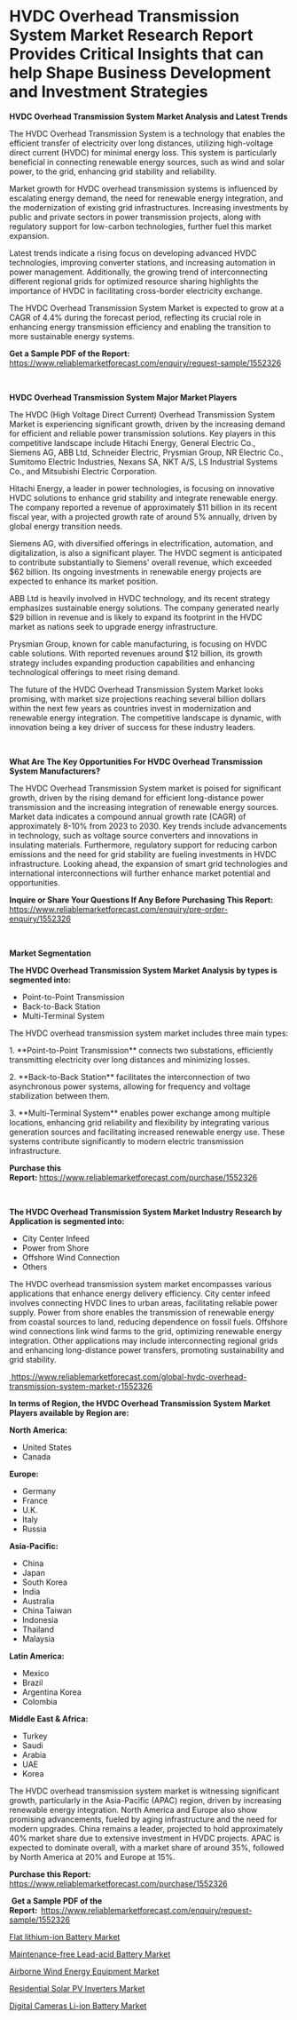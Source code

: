 <p><h1>HVDC Overhead Transmission System Market Research Report Provides Critical Insights that can help Shape Business Development and Investment Strategies</h1></p><p><strong>HVDC Overhead Transmission System Market Analysis and Latest Trends</strong></p>
<p><p>The HVDC Overhead Transmission System is a technology that enables the efficient transfer of electricity over long distances, utilizing high-voltage direct current (HVDC) for minimal energy loss. This system is particularly beneficial in connecting renewable energy sources, such as wind and solar power, to the grid, enhancing grid stability and reliability.</p><p>Market growth for HVDC overhead transmission systems is influenced by escalating energy demand, the need for renewable energy integration, and the modernization of existing grid infrastructures. Increasing investments by public and private sectors in power transmission projects, along with regulatory support for low-carbon technologies, further fuel this market expansion. </p><p>Latest trends indicate a rising focus on developing advanced HVDC technologies, improving converter stations, and increasing automation in power management. Additionally, the growing trend of interconnecting different regional grids for optimized resource sharing highlights the importance of HVDC in facilitating cross-border electricity exchange.</p><p>The HVDC Overhead Transmission System Market is expected to grow at a CAGR of 4.4% during the forecast period, reflecting its crucial role in enhancing energy transmission efficiency and enabling the transition to more sustainable energy systems.</p></p>
<p><strong>Get a Sample PDF of the Report:&nbsp;</strong> <a href="https://www.reliablemarketforecast.com/enquiry/request-sample/1552326?utm_campaign=1110&utm_medium=2&utm_source=Github&utm_content=ia&utm_term=07042025&utm_id=hvdc-overhead-transmission-system">https://www.reliablemarketforecast.com/enquiry/request-sample/1552326</a></p>
<p>&nbsp;</p>
<p><strong>HVDC Overhead Transmission System Major Market Players</strong></p>
<p><p>The HVDC (High Voltage Direct Current) Overhead Transmission System Market is experiencing significant growth, driven by the increasing demand for efficient and reliable power transmission solutions. Key players in this competitive landscape include Hitachi Energy, General Electric Co., Siemens AG, ABB Ltd, Schneider Electric, Prysmian Group, NR Electric Co., Sumitomo Electric Industries, Nexans SA, NKT A/S, LS Industrial Systems Co., and Mitsubishi Electric Corporation.</p><p>Hitachi Energy, a leader in power technologies, is focusing on innovative HVDC solutions to enhance grid stability and integrate renewable energy. The company reported a revenue of approximately $11 billion in its recent fiscal year, with a projected growth rate of around 5% annually, driven by global energy transition needs.</p><p>Siemens AG, with diversified offerings in electrification, automation, and digitalization, is also a significant player. The HVDC segment is anticipated to contribute substantially to Siemens' overall revenue, which exceeded $62 billion. Its ongoing investments in renewable energy projects are expected to enhance its market position.</p><p>ABB Ltd is heavily involved in HVDC technology, and its recent strategy emphasizes sustainable energy solutions. The company generated nearly $29 billion in revenue and is likely to expand its footprint in the HVDC market as nations seek to upgrade energy infrastructure.</p><p>Prysmian Group, known for cable manufacturing, is focusing on HVDC cable solutions. With reported revenues around $12 billion, its growth strategy includes expanding production capabilities and enhancing technological offerings to meet rising demand.</p><p>The future of the HVDC Overhead Transmission System Market looks promising, with market size projections reaching several billion dollars within the next few years as countries invest in modernization and renewable energy integration. The competitive landscape is dynamic, with innovation being a key driver of success for these industry leaders.</p></p>
<p>&nbsp;</p>
<p><strong>What Are The Key Opportunities For HVDC Overhead Transmission System Manufacturers?</strong></p>
<p><p>The HVDC Overhead Transmission System market is poised for significant growth, driven by the rising demand for efficient long-distance power transmission and the increasing integration of renewable energy sources. Market data indicates a compound annual growth rate (CAGR) of approximately 8-10% from 2023 to 2030. Key trends include advancements in technology, such as voltage source converters and innovations in insulating materials. Furthermore, regulatory support for reducing carbon emissions and the need for grid stability are fueling investments in HVDC infrastructure. Looking ahead, the expansion of smart grid technologies and international interconnections will further enhance market potential and opportunities.</p></p>
<p><strong>Inquire or Share Your Questions If Any Before Purchasing This Report:</strong> <a href="https://www.reliablemarketforecast.com/enquiry/pre-order-enquiry/1552326?utm_campaign=1110&utm_medium=2&utm_source=Github&utm_content=ia&utm_term=07042025&utm_id=hvdc-overhead-transmission-system">https://www.reliablemarketforecast.com/enquiry/pre-order-enquiry/1552326</a></p>
<p>&nbsp;</p>
<p><strong>Market Segmentation</strong></p>
<p><strong>The HVDC Overhead Transmission System Market Analysis by types is segmented into:</strong></p>
<p><ul><li>Point-to-Point Transmission</li><li>Back-to-Back Station</li><li>Multi-Terminal System</li></ul></p>
<p><p>The HVDC overhead transmission system market includes three main types: </p><p>1. **Point-to-Point Transmission** connects two substations, efficiently transmitting electricity over long distances and minimizing losses.</p><p>2. **Back-to-Back Station** facilitates the interconnection of two asynchronous power systems, allowing for frequency and voltage stabilization between them.</p><p>3. **Multi-Terminal System** enables power exchange among multiple locations, enhancing grid reliability and flexibility by integrating various generation sources and facilitating increased renewable energy use. These systems contribute significantly to modern electric transmission infrastructure.</p></p>
<p><strong>Purchase this Report:&nbsp;</strong><a href="https://www.reliablemarketforecast.com/purchase/1552326?utm_campaign=1110&utm_medium=2&utm_source=Github&utm_content=ia&utm_term=07042025&utm_id=hvdc-overhead-transmission-system">https://www.reliablemarketforecast.com/purchase/1552326</a></p>
<p>&nbsp;</p>
<p><strong>The HVDC Overhead Transmission System Market Industry Research by Application is segmented into:</strong></p>
<p><ul><li>City Center Infeed</li><li>Power from Shore</li><li>Offshore Wind Connection</li><li>Others</li></ul></p>
<p><p>The HVDC overhead transmission system market encompasses various applications that enhance energy delivery efficiency. City center infeed involves connecting HVDC lines to urban areas, facilitating reliable power supply. Power from shore enables the transmission of renewable energy from coastal sources to land, reducing dependence on fossil fuels. Offshore wind connections link wind farms to the grid, optimizing renewable energy integration. Other applications may include interconnecting regional grids and enhancing long-distance power transfers, promoting sustainability and grid stability.</p></p>
<p><a href="https://www.reliablemarketforecast.com/global-hvdc-overhead-transmission-system-market-r1552326?utm_campaign=1110&utm_medium=2&utm_source=Github&utm_content=ia&utm_term=07042025&utm_id=hvdc-overhead-transmission-system">&nbsp;https://www.reliablemarketforecast.com/global-hvdc-overhead-transmission-system-market-r1552326</a></p>
<p><strong>In terms of Region, the HVDC Overhead Transmission System Market Players available by Region are:</strong></p>
<p>
    <p> <strong> North America: </strong>
        <ul>
            <li>United States</li>
            <li>Canada</li>
        </ul>
        </p> 
    <p> <strong> Europe: </strong>
        <ul>
            <li>Germany</li>
            <li>France</li>
            <li>U.K.</li>
            <li>Italy</li>
            <li>Russia</li>
        </ul>
        </p> 
    <p> <strong> Asia-Pacific: </strong>
        <ul>
            <li>China</li>
            <li>Japan</li>
            <li>South Korea</li>
            <li>India</li>
            <li>Australia</li>
            <li>China Taiwan</li>
            <li>Indonesia</li>
            <li>Thailand</li>
            <li>Malaysia</li>
        </ul>
        </p> 
    <p> <strong> Latin America: </strong>
        <ul>
            <li>Mexico</li>
            <li>Brazil</li>
            <li>Argentina Korea</li>
            <li>Colombia</li>
        </ul>
        </p> 
    <p> <strong> Middle East & Africa: </strong>
        <ul>
            <li>Turkey</li>
            <li>Saudi</li>
            <li>Arabia</li>
            <li>UAE</li>
            <li>Korea</li>
        </ul>
    </p>
    </p>
<p><p>The HVDC overhead transmission system market is witnessing significant growth, particularly in the Asia-Pacific (APAC) region, driven by increasing renewable energy integration. North America and Europe also show promising advancements, fueled by aging infrastructure and the need for modern upgrades. China remains a leader, projected to hold approximately 40% market share due to extensive investment in HVDC projects. APAC is expected to dominate overall, with a market share of around 35%, followed by North America at 20% and Europe at 15%.</p></p>
<p><strong>Purchase this Report: </strong><a href="https://www.reliablemarketforecast.com/purchase/1552326?utm_campaign=1110&utm_medium=2&utm_source=Github&utm_content=ia&utm_term=07042025&utm_id=hvdc-overhead-transmission-system">https://www.reliablemarketforecast.com/purchase/1552326</a></p>
<p>&nbsp;<strong>Get a Sample PDF of the Report:&nbsp;&nbsp;</strong><a href="https://www.reliablemarketforecast.com/enquiry/request-sample/1552326?utm_campaign=1110&utm_medium=2&utm_source=Github&utm_content=ia&utm_term=07042025&utm_id=hvdc-overhead-transmission-system">https://www.reliablemarketforecast.com/enquiry/request-sample/1552326</a></p>
<p><strong></strong></p>
<p><p><a href="https://github.com/goreabeeran/Market-Research-Report-List-1/blob/main/flat-lithium-ion-battery-market.md?utm_campaign=1110&utm_medium=2&utm_source=Github&utm_content=ia&utm_term=07042025&utm_id=hvdc-overhead-transmission-system">Flat lithium-ion Battery Market</a></p><p><a href="https://github.com/prumrupear/Market-Research-Report-List-1/blob/main/maintenance-free-lead-acid-battery-market.md?utm_campaign=1110&utm_medium=2&utm_source=Github&utm_content=ia&utm_term=07042025&utm_id=hvdc-overhead-transmission-system">Maintenance-free Lead-acid Battery Market</a></p><p><a href="https://github.com/kelttnandan9/Market-Research-Report-List-1/blob/main/airborne-wind-energy-equipment-market.md?utm_campaign=1110&utm_medium=2&utm_source=Github&utm_content=ia&utm_term=07042025&utm_id=hvdc-overhead-transmission-system">Airborne Wind Energy Equipment Market</a></p><p><a href="https://github.com/klinzenisaa/Market-Research-Report-List-1/blob/main/residential-solar-pv-inverters-market.md?utm_campaign=1110&utm_medium=2&utm_source=Github&utm_content=ia&utm_term=07042025&utm_id=hvdc-overhead-transmission-system">Residential Solar PV Inverters Market</a></p><p><a href="https://github.com/romeoacuffap/Market-Research-Report-List-1/blob/main/digital-cameras-li-ion-battery-market.md?utm_campaign=1110&utm_medium=2&utm_source=Github&utm_content=ia&utm_term=07042025&utm_id=hvdc-overhead-transmission-system">Digital Cameras Li-ion Battery Market</a></p></p>